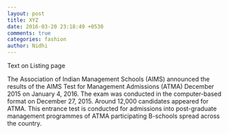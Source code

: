 ```yaml
---
layout: post
title: XYZ
date: 2016-03-20 23:18:49 +0530
comments: true
categories: fashion
author: Nidhi
---
```


Text on Listing page 
<!--more-->

The Association of Indian Management Schools (AIMS)  announced the results of the  AIMS Test for Management Admissions (ATMA) December 2015 on January 4, 2016. 
The exam was conducted in the computer-based format on December 27, 2015. Around 12,000 candidates appeared for ATMA. This entrance test  is conducted for admissions into post-graduate management programmes of ATMA participating B-schools spread across the country.
